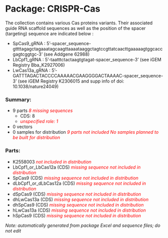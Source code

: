 # Package: CRISPR-Cas

The collection contains various Cas proteins variants. 
Their associated guide RNA scaffold sequences as well as the position of the spacer (targeting) sequence are indicated below : 
- SpCas9_gRNA : 5’-spacer_sequence-gttttagagctagaaatagcaagttaaaataaggctagtccgttatcaacttgaaaaagtggcaccgagtcggtgc-3’ (see Addgene 62988)
- LbCpf1_gRNA : 5’-taatttctactaagtgtagat-spacer_sequence-3’ (see iGEM Registry Bba_K2927006)
- LwCas13a_gRNA : 5’-GATTTAGACTACCCCAAAAACGAAGGGGACTAAAAC-spacer_sequence-3’ (see iGEM Registry K2306015 and supp info of doi: 10.1038/nature24049)

### Summary:

- 9 parts _<span style="color:red">8 missing sequences</span>_
    - CDS: 8
    -  _<span style="color:red">unspecified role: 1</span>_
- 0 vectors
- 0 samples for distribution _<span style="color:red">9 parts not included</span>_ _<span style="color:red">No samples planned to be built for distribution</span>_

### Parts:

- K2558003 _<span style="color:red">not included in distribution</span>_
- LbCpf1_or_LbCas12a (CDS) _<span style="color:red">missing sequence</span>_ _<span style="color:red">not included in distribution</span>_
- SpCas9 (CDS) _<span style="color:red">missing sequence</span>_ _<span style="color:red">not included in distribution</span>_
- dLbCpf1_or_dLbCas12a (CDS) _<span style="color:red">missing sequence</span>_ _<span style="color:red">not included in distribution</span>_
- dSpCas9 (CDS) _<span style="color:red">missing sequence</span>_ _<span style="color:red">not included in distribution</span>_
- dhLwCas13a (CDS) _<span style="color:red">missing sequence</span>_ _<span style="color:red">not included in distribution</span>_
- dhSpCas9 (CDS) _<span style="color:red">missing sequence</span>_ _<span style="color:red">not included in distribution</span>_
- hLwCas13a (CDS) _<span style="color:red">missing sequence</span>_ _<span style="color:red">not included in distribution</span>_
- hSpCas9 (CDS) _<span style="color:red">missing sequence</span>_ _<span style="color:red">not included in distribution</span>_

_Note: automatically generated from package Excel and sequence files; do not edit_
